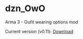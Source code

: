 # dzn_OwO
Arma 3 - Oufit wearing options mod

Current version (v0.11): [Download](https://drive.google.com/open?id=1Ne16i6d_z9YW8Vbq3s-EiKDDw14yMZnF) 

